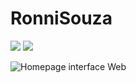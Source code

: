 # RonniSouza


<img src="{https://img.shields.io/badge/Node.js-339933?style=for-the-badge&logo=nodedotjs&logoColor=white}" />

<img src="{https://img.shields.io/badge/JavaScript-323330?style=for-the-badge&logo=javascript&logoColor=F7DF1E}" />

![Homepage interface Web](https://github.com/wjulio7/Webell/blob/master/Documenta%C3%A7%C3%A3o/imagens-demonstrativas/mobile-tela-inicial.jpeg)
